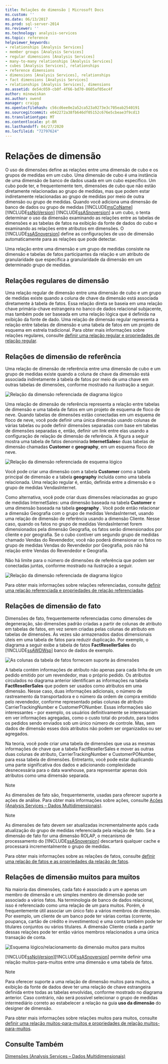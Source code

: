 ```yaml
---
title: Relações de dimensão | Microsoft Docs
ms.custom: ''
ms.date: 06/13/2017
ms.prod: sql-server-2014
ms.reviewer: ''
ms.technology: analysis-services
ms.topic: reference
helpviewer_keywords:
- relationships [Analysis Services]
- member groups [Analysis Services]
- regular dimensions [Analysis Services]
- many-to-many relationships [Analysis Services]
- cubes [Analysis Services], relationships
- reference dimensions
- dimensions [Analysis Services], relationships
- fact dimensions [Analysis Services]
- relationships [Analysis Services], dimensions
ms.assetid: de54c059-cb0f-4f66-bd70-8605af05ec4f
author: minewiskan
ms.author: owend
manager: craigg
ms.openlocfilehash: c56cd6ee0e2a52ca523a9273e3c705eab2540191
ms.sourcegitcommit: e042272a38fb646df05152c676e5cbeae3f9cd13
ms.translationtype: MT
ms.contentlocale: pt-BR
ms.lasthandoff: 04/27/2020
ms.locfileid: "72797624"
---
```

# <a name="dimension-relationships"></a>Relações de dimensão
  O uso de dimensões define as relações entre uma dimensão de cubo e os grupos de medidas em um cubo. Uma dimensão de cubo é uma instância de uma dimensão de banco de dados usada em um cubo específico. Um cubo pode ter, e frequentemente tem, dimensões de cubo que não estão diretamente relacionadas ao grupo de medidas, mas que podem estar indiretamente relacionadas ao grupo de medidas por meio de outra dimensão ou grupo de medidas. Quando você adiciona uma dimensão de banco de dados ou grupo de medidas [!INCLUDE[msCoName](../../includes/msconame-md.md)] [!INCLUDE[ssNoVersion](../../includes/ssnoversion-md.md)] [!INCLUDE[ssASnoversion](../../includes/ssasnoversion-md.md)] a um cubo, o tenta determinar o uso da dimensão examinando as relações entre as tabelas de dimensões e as tabelas de fatos na exibição da fonte de dados do cubo e examinando as relações entre atributos em dimensões. O [!INCLUDE[ssASnoversion](../../includes/ssasnoversion-md.md)] define as configurações de uso de dimensão automaticamente para as relações que pode detectar.  
  
 Uma relação entre uma dimensão e um grupo de medidas consiste na dimensão e tabelas de fatos participantes da relação e um atributo de granularidade que especifica a granularidade da dimensão em um determinado grupo de medidas.  
  
## <a name="regular-dimension-relationships"></a>Relações regulares de dimensão   
 Uma relação regular de dimensão entre uma dimensão de cubo e um grupo de medidas existe quando a coluna de chave da dimensão está associada diretamente à tabela de fatos. Essa relação direta se baseia em uma relação chave primária-chave estrangeira no banco de dados relacional subjacente, mas também pode ser baseada em uma relação lógica que é definida na exibição da fonte de dado. Uma relação de dimensão regular representa a relação entre tabelas de dimensão e uma tabela de fatos em um projeto de esquema em estrela tradicional. Para obter mais informações sobre relações regulares, consulte [definir uma relação regular e propriedades de relação regular](../multidimensional-models/define-a-regular-relationship-and-regular-relationship-properties.md).  
  
## <a name="reference-dimension-relationships"></a>Relações de dimensão de referência  
 Uma relação de dimensão de referência entre uma dimensão de cubo e um grupo de medidas existe quando a coluna de chave da dimensão está associada indiretamente à tabela de fatos por meio de uma chave em outras tabelas de dimensões, conforme mostrado na ilustração a seguir.  
  
 ![Relação da dimensão referenciada de diagrama lógico](../../analysis-services/dev-guide/media/as-refdimension1.gif "Relação da dimensão referenciada de diagrama lógico")  
  
 Uma relação de dimensão de referência representa a relação entre tabelas de dimensão e uma tabela de fatos em um projeto de esquema de floco de neve. Quando tabelas de dimensões estão conectadas em um esquema de floco de neve, você pode definir uma única dimensão usando colunas de várias tabelas ou pode definir dimensões separadas com base em tabelas de dimensões separadas e, então, definir um link entre elas usando a configuração de relação de dimensão de referência. A figura a seguir mostra uma tabela de fatos denominada **InternetSales**e duas tabelas de dimensão chamadas **Customer** e **geography**, em um esquema floco de neve.  
  
 ![Relação da dimensão referenciada de esquema lógico](../../analysis-services/dev-guide/media/as-refdim-schema1.gif "Relação da dimensão referenciada de esquema lógico")  
  
 Você pode criar uma dimensão com a tabela **Customer** como a tabela principal de dimensão e a tabela **geography** incluída como uma tabela relacionada. Uma relação regular é, então, definida entre a dimensão e o grupo de medidas VendasInternet.  
  
 Como alternativa, você pode criar duas dimensões relacionadas ao grupo de medidas InternetSales: uma dimensão baseada na tabela **Customer** e uma dimensão baseada na tabela **geography** . Você pode então relacionar a dimensão Geografia com o grupo de medidas VendasInternet, usando uma relação de dimensão de referência usando a dimensão Cliente. Nesse caso, quando os fatos no grupo de medidas VendasInternet forem dimensionados pela dimensão Geografia, os fatos serão dimensionados por cliente e por geografia. Se o cubo contiver um segundo grupo de medidas chamado Vendas do Revendedor, você não poderá dimensionar os fatos no grupo de medidas Vendas do Revendedor por Geografia, pois não há relação entre Vendas do Revendedor e Geografia.  
  
 Não há limite para o número de dimensões de referência que podem ser conectadas juntas, conforme mostrado na ilustração a seguir.  
  
 ![Relação da dimensão referenciada de diagrama lógico](../../analysis-services/dev-guide/media/as-refdimension2.gif "Relação da dimensão referenciada de diagrama lógico")  
  
 Para obter mais informações sobre relações referenciadas, consulte [definir uma relação referenciada e propriedades de relação referenciadas](../multidimensional-models/define-a-referenced-relationship-and-referenced-relationship-properties.md).  
  
## <a name="fact-dimension-relationships"></a>Relações de dimensão de fato  
 Dimensões de fato, frequentemente referenciadas como dimensões de degeneração, são dimensões padrão criadas a partir de colunas de atributo em tabelas de fatos, em vez serem criadas pelas colunas de atributo em tabelas de dimensões. Às vezes são armazenados dados dimensionais úteis em uma tabela de fatos para reduzir duplicação. Por exemplo, o diagrama a seguir exibe a tabela de fatos **FactResellerSales** do [!INCLUDE[ssAWDWsp](../../includes/ssawdwsp-md.md)] banco de dados de exemplo.  
  
 ![As colunas da tabela de fatos fornecem suporte às dimensões](../../analysis-services/dev-guide/media/as-factdim.gif "As colunas da tabela de fatos fornecem suporte às dimensões")  
  
 A tabela contém informações de atributo não apenas para cada linha de um pedido emitido por um revendedor, mas o próprio pedido. Os atributos circulados no diagrama anterior identificam as informações na tabela **FactResellerSales** que podem ser usados como atributos em uma dimensão. Nesse caso, duas informações adicionais, o número de rastreamento da transportadora e o número da ordem de compra emitido pelo revendedor, conforme representado pelas colunas de atributo CarrierTrackingNumber e CustomerPONumber. Essas informações são interessantes – por exemplo, os usuários definitivamente se interessariam em ver informações agregadas, como o custo total do produto, para todos os pedidos sendo enviados sob um único número de controle. Mas, sem dados de dimensão esses dois atributos não podem ser organizados ou ser agregados.  
  
 Na teoria, você pode criar uma tabela de dimensões que usa as mesmas informações de chave que a tabela FactResellerSales e mover as outras duas colunas de atributo, CarrierTrackingNumber e CustomerPONumber, para essa tabela de dimensões. Entretanto, você pode estar duplicando uma parte significativa dos dados e adicionando complexidade desnecessária para o data warehouse, para representar apenas dois atributos como uma dimensão separada.  
  
> [!NOTE]  
>  As dimensões de fato são, frequentemente, usadas para oferecer suporte a ações de análise. Para obter mais informações sobre ações, consulte [Ações &#40;Analysis Services – Dados Multidimensionais&#41;](../multidimensional-models/actions-analysis-services-multidimensional-data.md).  
  
> [!NOTE]  
>  As dimensões de fato devem ser atualizadas incrementalmente após cada atualização do grupo de medidas referenciada pela relação de fato. Se a dimensão de fato for uma dimensão ROLAP, o mecanismo de processamento do [!INCLUDE[ssASnoversion](../../includes/ssasnoversion-md.md)] descartará qualquer cache e processará incrementalmente o grupo de medidas.  
  
 Para obter mais informações sobre as relações de fatos, consulte [definir uma relação de fatos e as propriedades da relação de fatos](../multidimensional-models/define-a-fact-relationship-and-fact-relationship-properties.md).  
  
## <a name="many-to-many-dimension-relationships"></a>Relações de dimensão muitos para muitos  
 Na maioria das dimensões, cada fato é associado a um e apenas um membro de dimensão e um simples membro de dimensão pode ser associado a vários fatos. Na terminologia de banco de dados relacional, isso é referenciado como uma relação de um para muitos. Porém, é frequentemente útil associar um único fato a vários membros de dimensão. Por exemplo, um cliente de um banco pode ter várias contas (corrente, poupança, cartão de crédito e investimentos) e uma conta também pode ter titulares conjuntos ou vários titulares. A dimensão Cliente criada a partir dessas relações pode ter então vários membros relacionados a uma única transação de conta.  
  
 ![Esquema lógico/relacionamento da dimensão muitos para muitos](../../analysis-services/dev-guide/media/as-many-dimension1.gif "Esquema lógico/relacionamento da dimensão muitos para muitos")  
  
 [!INCLUDE[ssNoVersion](../../includes/ssnoversion-md.md)][!INCLUDE[ssASnoversion](../../includes/ssasnoversion-md.md)] permite definir uma relação muitos-para-muitos entre uma dimensão e uma tabela de fatos.  
  
> [!NOTE]  
>  Para oferecer suporte a uma relação de dimensão muitos para muitos, a exibição da fonte de dados deve ter uma relação de chave estrangeira definida entre todas as tabelas envolvidas, conforme mostrado no diagrama anterior. Caso contrário, não será possível selecionar o grupo de medidas intermediário correto ao estabelecer a relação na guia **uso da dimensão** do designer de dimensão.  
  
 Para obter mais informações sobre relações muitos para muitos, consulte [definir uma relação muitos-para-muitos e propriedades de relação muitos-para-muitos](../multidimensional-models/define-a-many-to-many-relationship-and-many-to-many-relationship-properties.md).  
  
## <a name="see-also"></a>Consulte Também  
 [Dimensões &#40;Analysis Services – Dados Multidimensionais&#41;](../multidimensional-models-olap-logical-dimension-objects/dimensions-analysis-services-multidimensional-data.md)  
  
  
